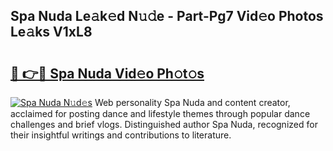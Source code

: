 ## Spa Nuda Le𝚊k𝚎d N𝚞𝚍e - Part-Pg7 Vid𝚎o Photos Le𝚊ks V1xL8

# <h2><a href="http://fbczyrc.evod.top/?m=Spa+Nuda">🔗 👉🔴 Spa Nuda Vid𝚎o Ph𝚘t𝚘s</a></h2>

[![Spa Nuda N𝚞d𝚎s](https://i.imgur.com/8V9OHl7.gif)](http://fbczyrc.evod.top/?m=Spa+Nuda)
Web personality Spa Nuda and content creator, acclaimed for posting dance and lifestyle themes through popular dance challenges and brief vlogs. Distinguished author Spa Nuda, recognized for their insightful writings and contributions to literature. 
